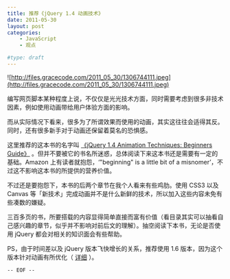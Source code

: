 ```yaml
---
title: 推荐《jQuery 1.4 动画技术》 
date: 2011-05-30
layout: post
categories:
    - JavaScript
    - 观点

#type: draft
---
```


![http://files.gracecode.com/2011_05_30/1306744111.jpeg](http://files.gracecode.com/2011_05_30/1306744111.jpeg)

编写网页脚本某种程度上说，不仅仅是光光技术方面，同时需要考虑到很多非技术因素，例如使用动画带给用户体验方面的影响。

而从实际情况下看来，很多为了所谓效果而使用的动画，其实这往往会适得其反。同时，还有很多新手对于动画还保留着莫名的恐惧感。

这里推荐的这本书的名字叫 [《jQuery 1.4 Animation Techniques: Beginners Guide》](http://www.amazon.com/jQuery-1-4-Animation-Techniques-Beginners/dp/1849513309) 。但并不要被它的书名所迷惑，总体阅读下来这本书还是需要有一定的基础。Amazon 上有读者就抱怨，‘\"beginning\" is a little bit of a misnomer’，不过这不影响这本书的所提供的营养价值。

不过还是要抱怨下，本书的后两个章节在我个人看来有些鸡肋。使用 CSS3 以及 Canvas 等「新技术」完成动画并不是什么新鲜的技术，所以加入这些内容未免有些凑数的嫌疑。

三百多页的书，所要搭载的内容显得简单直接而富有价值（看目录其实可以抽看自己感兴趣的章节，似乎并不影响对前后文的理解）。抽空阅读下本书，无论是否使用 jQuery 都会对相关的知识面会有些帮助。

PS，由于时间差以及 jQuery 版本飞快增长的关系，推荐使用 1.6 版本，因为这个版本针对动画有所优化（ [详细](http://www.infoq.com/news/2011/05/jquery-1.6-released) ）。

`-- EOF --`
